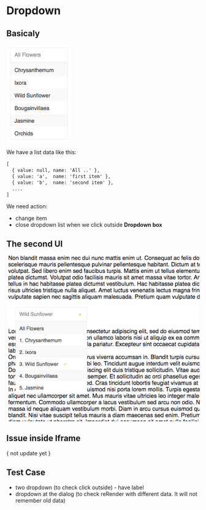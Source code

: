 # Dropdown

## Basicaly

![Basic](https://raw.githubusercontent.com/uixcrazy/hhd-storybook/master/packages/dropdown/docs/images/dropdown01.png)

We have a list data like this:

```
[
  { value: null, name: 'All ..' },
  { value: 'a',  name: 'first item' },
  { value: 'b',  name: 'second item' },
  ....
]
```

We need action:
  - change item
  - close dropdown list when we click outside **Dropdown box**


## The second UI

![basic](https://raw.githubusercontent.com/uixcrazy/hhd-storybook/master/packages/dropdown/docs/images/dropdown02.png)

## Issue inside Iframe
  { not update yet }
## Test Case
  - two dropdown (to check click outside) - have label
  - dropdown at the dialog (to check reRender with different data. It will not remember old data)


